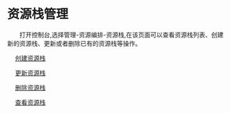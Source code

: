 # 资源栈管理

　　打开控制台,选择管理-资源编排-资源栈,在该页面可以查看资源栈列表、创建新的资源栈、更新或者删除已有的资源栈等操作。 
  
　 [创建资源栈](create-stack.md)
 
　 [更新资源栈](update-stack.md)

　 [删除资源栈](delete-stack.md)
 
　 [查看资源栈](view-stack.md)
 
 
 
